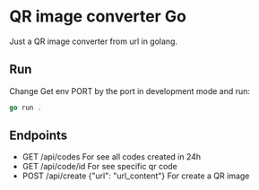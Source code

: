 # QR image converter Go

Just a QR image converter from url in golang.

## Run

Change Get env PORT by the port in development mode and run:

```go
go run .
```

## Endpoints

- GET  /api/codes                            For see all codes created in 24h
- GET  /api/code/id                          For see specific qr code
- POST /api/create   {"url": "url_content"}  For create a QR image

